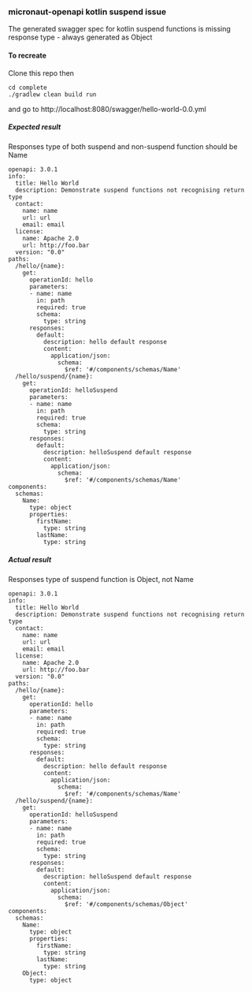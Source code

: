 ### micronaut-openapi kotlin suspend issue

The generated swagger spec for kotlin suspend functions is missing response type -
always generated as Object

#### To recreate

Clone this repo then

```$bash
cd complete
./gradlew clean build run
```

and go to http://localhost:8080/swagger/hello-world-0.0.yml

##### Expected result

Responses type of both suspend and non-suspend function should be Name

```
openapi: 3.0.1
info:
  title: Hello World
  description: Demonstrate suspend functions not recognising return type
  contact:
    name: name
    url: url
    email: email
  license:
    name: Apache 2.0
    url: http://foo.bar
  version: "0.0"
paths:
  /hello/{name}:
    get:
      operationId: hello
      parameters:
      - name: name
        in: path
        required: true
        schema:
          type: string
      responses:
        default:
          description: hello default response
          content:
            application/json:
              schema:
                $ref: '#/components/schemas/Name'
  /hello/suspend/{name}:
    get:
      operationId: helloSuspend
      parameters:
      - name: name
        in: path
        required: true
        schema:
          type: string
      responses:
        default:
          description: helloSuspend default response
          content:
            application/json:
              schema:
                $ref: '#/components/schemas/Name'
components:
  schemas:
    Name:
      type: object
      properties:
        firstName:
          type: string
        lastName:
          type: string
```

##### Actual result

Responses type of suspend function is Object, not Name

```
openapi: 3.0.1
info:
  title: Hello World
  description: Demonstrate suspend functions not recognising return type
  contact:
    name: name
    url: url
    email: email
  license:
    name: Apache 2.0
    url: http://foo.bar
  version: "0.0"
paths:
  /hello/{name}:
    get:
      operationId: hello
      parameters:
      - name: name
        in: path
        required: true
        schema:
          type: string
      responses:
        default:
          description: hello default response
          content:
            application/json:
              schema:
                $ref: '#/components/schemas/Name'
  /hello/suspend/{name}:
    get:
      operationId: helloSuspend
      parameters:
      - name: name
        in: path
        required: true
        schema:
          type: string
      responses:
        default:
          description: helloSuspend default response
          content:
            application/json:
              schema:
                $ref: '#/components/schemas/Object'
components:
  schemas:
    Name:
      type: object
      properties:
        firstName:
          type: string
        lastName:
          type: string
    Object:
      type: object
```

